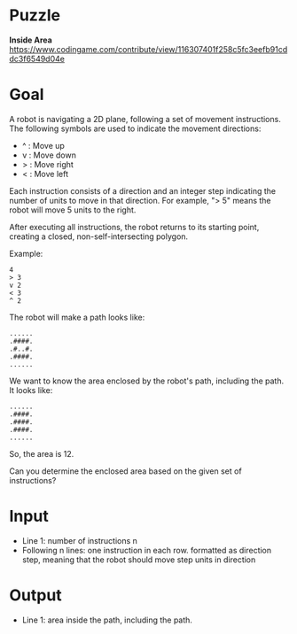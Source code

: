 # Puzzle
**Inside Area** https://www.codingame.com/contribute/view/116307401f258c5fc3eefb91cddc3f6549d04e

# Goal
A robot is navigating a 2D plane, following a set of movement instructions.  
The following symbols are used to indicate the movement directions:  
* ^ : Move up
* v : Move down
* \> : Move right
* < : Move left

Each instruction consists of a direction and an integer step indicating the number of units to move in that direction. For example, "> 5" means the robot will move 5 units to the right.

After executing all instructions, the robot returns to its starting point, creating a closed, non-self-intersecting polygon.

Example:
```
4
> 3
v 2
< 3
^ 2
```

The robot will make a path looks like:  
```
......
.####.
.#..#.
.####.
......
```


We want to know the area enclosed by the robot's path, including the path.  
It looks like:  
```
......
.####.
.####.
.####.
......
```

So, the area is 12.

Can you determine the enclosed area based on the given set of instructions?

# Input
* Line 1: number of instructions n
* Following n lines: one instruction in each row. formatted as direction step, meaning that the robot should move step units in direction

# Output
* Line 1: area inside the path, including the path.
